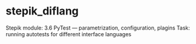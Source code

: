 # stepik_diflang

Stepik module: 3.6 PyTest — parametrization, configuration, plagins
Task: running autotests for different interface languages
